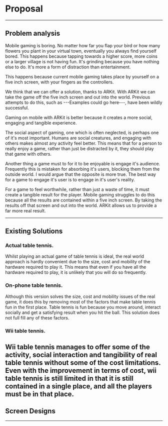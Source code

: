 # Proposal

---
## Problem analysis

Mobile gaming is boring. No matter how far you flap your bird or how many flowers you plant in your
virtual town, eventually you always find yourself bored. This happens because tapping towards a higher score,
more coins or a larger village is not having fun. It's grinding because you have nothing else to do.
It's more a form of distraction than entertainment.

This happens because current mobile gaming takes place by yourself on a five inch screen, with your fingers
as the controllers.

We think that we can offer a solution, thanks to ARKit. With ARKit we can take the game off
the five inch screen and out into the world. Previous attempts to do this, such as ---Examples could go here---,
have been wildly successful.

Gaming on mobile with ARKit is better because it creates a more social, engaging and tangible experience.

The social aspect of gaming, one which is often neglected, is perhaps one of it's most important. Humans are social creatures,
and engaging with others makes almost any activity feel better. This means that for a person to really enjoy a game, rather
than just be distracted by it, they should play that game with others.

Another thing a game must to for it to be enjoyable is engage it's audience. Frequently this is mistaken for absorbing it's
users, blocking them from the outside world. I would argue that the opposite is more true. The best way for a game to engage
it's user is to engage in it's user's reality.

For a game to feel worthwhile, rather than just a waste of time, it must create a tangible result for the player. Mobile
gaming struggles to do this because all the results are contained within a five inch screen. By taking the results off that
screen and out into the world. ARKit allows us to provide a far more real result.

---
## Existing Solutions

### Actual table tennis.
Whilst playing an actual game of table tennis is ideal, the real world approach is hardly convenient due to the size, cost and mobility of the hardware required to play it. This means that even if you have all the hardware required to play, it is unlikely that you will do so frequently.

### On-phone table tennis.
Although this version solves the size, cost and mobility issues of the real game, it does this by removing most of the factors that make table tennis fun in the first place. Table tennis is fun because you move around, interact socially and get a satisfying result when you hit the ball. This solution does not full fill any of these factors.

### Wii table tennis.
Wii table tennis manages to offer some of the activity, social interaction and tangibility of real table tennis without some of the cost limitations. Even with the improvement in terms of cost, wii table tennis is still limited in that it is still contained in a single place, and all the players must be in that place.
---
## Screen Designs

---
